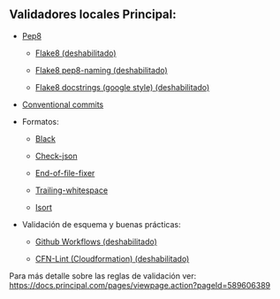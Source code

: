 ## Validadores locales Principal:

  - [Pep8](https://pep8.org/)

    - [Flake8 (deshabilitado)](https://flake8.pycqa.org/en/latest/)

    - [Flake8 pep8-naming (deshabilitado)](https://github.com/PyCQA/pep8-naming)

    - [Flake8 docstrings (google style) (deshabilitado)](https://google.github.io/styleguide/pyguide.html)

  - [Conventional commits](https://www.conventionalcommits.org/en/v1.0.0/)

  - Formatos:

    - [Black](https://github.com/psf/black)

    - [Check-json](https://github.com/pre-commit/pre-commit-hooks)

    - [End-of-file-fixer](https://github.com/pre-commit/pre-commit-hooks)

    - [Trailing-whitespace](https://github.com/pre-commit/pre-commit-hooks)

    - [Isort](https://github.com/PyCQA/isort)

  - Validación de esquema y buenas prácticas:

    - [Github Workflows (deshabilitado)](https://github.com/sirosen/check-jsonschema)

    - [CFN-Lint (Cloudformation) (deshabilitado)](https://github.com/aws-cloudformation/cfn-python-lint)

Para más detalle sobre las reglas de validación ver: https://docs.principal.com/pages/viewpage.action?pageId=589606389
